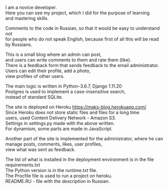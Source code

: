 I am a novice developer.<br/>
Here you can see my project, which I did for the purpose of learning<br/>
and mastering skills.

Comments to the code in Russian, so that it would be easy to understand not<br/>
for people who do not speak English, because first of all this will be read<br/>
by Russians.

This is a small blog where an admin can post,<br/>
and users can write comments to them and rate them (like).<br/>
There is a feedback form that sends feedback to the email administrator.<br/>
Users can edit their profile, add a photo,<br/>
view profiles of other users.

The main logic is written in Python-3.6.7, Django 1.11.20<br/>
Postgres is used to implement a case-insensitive search,<br/>
instead of standard SQLite.

The site is deployed on Heroku <https://maks-blog.herokuapp.com/><br/>
Since Heroku does not store static files and files for a long time<br/>
users, used Content Delivery Network - Amazon S3.<br/>
Settings in settings.py made with the above written.<br/>
For dynamism, some parts are made in JavaScript.

Another part of the site is implemented for the administrator, where he can<br/>
manage posts, comments, likes, user profiles,<br/>
view what was sent as feedback.

The list of what is installed in the deployment environment is in the file<br/>
requirements.txt<br/>
The Python version is in the runtime.txt file.<br/>
The Procfile file is used to run a project on heroku.<br/>
README.RU - file with the description in Russian.
